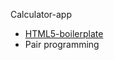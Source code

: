 Calculator-app

- [HTML5-boilerplate](https://github.com/h5bp/html5-boilerplate/blob/5.3.0/dist/doc/TOC.md)
- Pair programming
